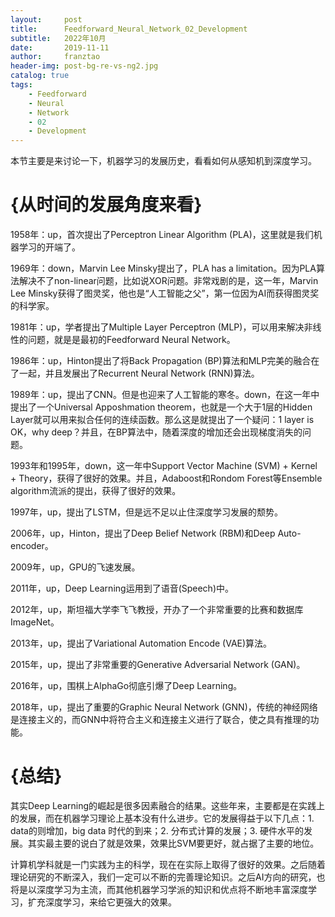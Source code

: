 ```yaml
---
layout:     post
title:      Feedforward_Neural_Network_02_Development
subtitle:   2022年10月
date:       2019-11-11
author:     franztao
header-img: post-bg-re-vs-ng2.jpg
catalog: true
tags:
    - Feedforward
    - Neural
    - Network
    - 02
    - Development
---
```


    

本节主要是来讨论一下，机器学习的发展历史，看看如何从感知机到深度学习。
#  {从时间的发展角度来看}

1958年：up，首次提出了Perceptron Linear Algorithm (PLA)，这里就是我们机器学习的开端了。

1969年：down，Marvin Lee Minsky提出了，PLA has a limitation。因为PLA算法解决不了non-linear问题，比如说XOR问题。非常戏剧的是，这一年，Marvin Lee Minsky获得了图灵奖，他也是“人工智能之父”，第一位因为AI而获得图灵奖的科学家。

1981年：up，学者提出了Multiple Layer Perceptron (MLP)，可以用来解决非线性的问题，就是是最初的Feedforward Neural Network。

1986年：up，Hinton提出了将Back Propagation (BP)算法和MLP完美的融合在了一起，并且发展出了Recurrent Neural Network (RNN)算法。

1989年：up，提出了CNN。但是也迎来了人工智能的寒冬。down，在这一年中提出了一个Universal Apposhmation theorem，也就是一个大于1层的Hidden Layer就可以用来拟合任何的连续函数。那么这是就提出了一个疑问：1 layer is OK，why deep？并且，在BP算法中，随着深度的增加还会出现梯度消失的问题。

1993年和1995年，down，这一年中Support Vector Machine (SVM) + Kernel + Theory，获得了很好的效果。并且，Adaboost和Rondom Forest等Ensemble algorithm流派的提出，获得了很好的效果。

1997年，up，提出了LSTM，但是远不足以止住深度学习发展的颓势。

2006年，up，Hinton，提出了Deep Belief Network (RBM)和Deep Auto-encoder。

2009年，up，GPU的飞速发展。

2011年，up，Deep Learning运用到了语音(Speech)中。

2012年，up，斯坦福大学李飞飞教授，开办了一个非常重要的比赛和数据库ImageNet。

2013年，up，提出了Variational Automation Encode (VAE)算法。

2015年，up，提出了非常重要的Generative Adversarial Network (GAN)。

2016年，up，围棋上AlphaGo彻底引爆了Deep Learning。

2018年，up，提出了重要的Graphic Neural Network (GNN)，传统的神经网络是连接主义的，而GNN中将符合主义和连接主义进行了联合，使之具有推理的功能。

#  {总结}
其实Deep Learning的崛起是很多因素融合的结果。这些年来，主要都是在实践上的发展，而在机器学习理论上基本没有什么进步。它的发展得益于以下几点：1. data的则增加，big data 时代的到来；2. 分布式计算的发展；3. 硬件水平的发展。其实最主要的说白了就是效果，效果比SVM要更好，就占据了主要的地位。

计算机学科就是一门实践为主的科学，现在在实际上取得了很好的效果。之后随着理论研究的不断深入，我们一定可以不断的完善理论知识。之后AI方向的研究，也将是以深度学习为主流，而其他机器学习学派的知识和优点将不断地丰富深度学习，扩充深度学习，来给它更强大的效果。


